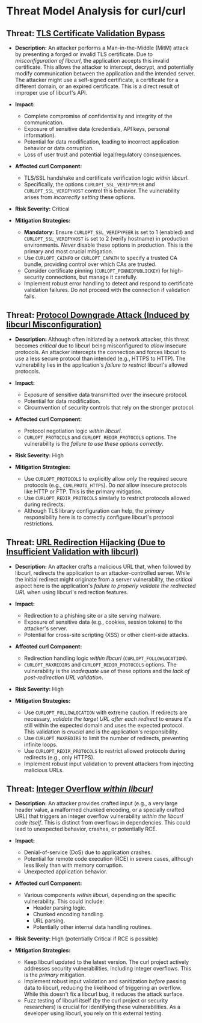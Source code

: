 # Threat Model Analysis for curl/curl

## Threat: [TLS Certificate Validation Bypass](./threats/tls_certificate_validation_bypass.md)

*   **Description:** An attacker performs a Man-in-the-Middle (MitM) attack by presenting a forged or invalid TLS certificate.  Due to *misconfiguration of libcurl*, the application accepts this invalid certificate. This allows the attacker to intercept, decrypt, and potentially modify communication between the application and the intended server. The attacker might use a self-signed certificate, a certificate for a different domain, or an expired certificate.  This is a direct result of improper use of libcurl's API.

*   **Impact:**
    *   Complete compromise of confidentiality and integrity of the communication.
    *   Exposure of sensitive data (credentials, API keys, personal information).
    *   Potential for data modification, leading to incorrect application behavior or data corruption.
    *   Loss of user trust and potential legal/regulatory consequences.

*   **Affected curl Component:**
    *   TLS/SSL handshake and certificate verification logic *within libcurl*.
    *   Specifically, the options `CURLOPT_SSL_VERIFYPEER` and `CURLOPT_SSL_VERIFYHOST` control this behavior.  The vulnerability arises from *incorrectly setting* these options.

*   **Risk Severity:** Critical

*   **Mitigation Strategies:**
    *   **Mandatory:** Ensure `CURLOPT_SSL_VERIFYPEER` is set to 1 (enabled) and `CURLOPT_SSL_VERIFYHOST` is set to 2 (verify hostname) in production environments.  *Never* disable these options in production. This is the primary and most crucial mitigation.
    *   Use `CURLOPT_CAINFO` or `CURLOPT_CAPATH` to specify a trusted CA bundle, providing control over which CAs are trusted.
    *   Consider certificate pinning (`CURLOPT_PINNEDPUBLICKEY`) for high-security connections, but manage it carefully.
    *   Implement robust error handling to detect and respond to certificate validation failures.  Do *not* proceed with the connection if validation fails.

## Threat: [Protocol Downgrade Attack (Induced by libcurl Misconfiguration)](./threats/protocol_downgrade_attack__induced_by_libcurl_misconfiguration_.md)

*   **Description:** Although often initiated by a network attacker, this threat becomes *critical* due to libcurl being misconfigured to *allow* insecure protocols. An attacker intercepts the connection and forces libcurl to use a less secure protocol than intended (e.g., HTTPS to HTTP).  The vulnerability lies in the application's *failure to restrict* libcurl's allowed protocols.

*   **Impact:**
    *   Exposure of sensitive data transmitted over the insecure protocol.
    *   Potential for data modification.
    *   Circumvention of security controls that rely on the stronger protocol.

*   **Affected curl Component:**
    *   Protocol negotiation logic *within libcurl*.
    *   `CURLOPT_PROTOCOLS` and `CURLOPT_REDIR_PROTOCOLS` options.  The vulnerability is the *failure to use these options correctly*.

*   **Risk Severity:** High

*   **Mitigation Strategies:**
    *   Use `CURLOPT_PROTOCOLS` to explicitly allow *only* the required secure protocols (e.g., `CURLPROTO_HTTPS`).  Do *not* allow insecure protocols like HTTP or FTP. This is the primary mitigation.
    *   Use `CURLOPT_REDIR_PROTOCOLS` similarly to restrict protocols allowed during redirects.
    *   Although TLS library configuration can help, the *primary* responsibility here is to correctly configure libcurl's protocol restrictions.

## Threat: [URL Redirection Hijacking (Due to Insufficient Validation with libcurl)](./threats/url_redirection_hijacking__due_to_insufficient_validation_with_libcurl_.md)

*   **Description:** An attacker crafts a malicious URL that, when followed by libcurl, redirects the application to an attacker-controlled server. While the initial redirect might originate from a server vulnerability, the *critical* aspect here is the application's *failure to properly validate the redirected URL* when using libcurl's redirection features.

*   **Impact:**
    *   Redirection to a phishing site or a site serving malware.
    *   Exposure of sensitive data (e.g., cookies, session tokens) to the attacker's server.
    *   Potential for cross-site scripting (XSS) or other client-side attacks.

*   **Affected curl Component:**
    *   Redirection handling logic *within libcurl* (`CURLOPT_FOLLOWLOCATION`).
    *   `CURLOPT_MAXREDIRS` and `CURLOPT_REDIR_PROTOCOLS` options. The vulnerability is the *inadequate use* of these options and the *lack of post-redirection URL validation*.

*   **Risk Severity:** High

*   **Mitigation Strategies:**
    *   Use `CURLOPT_FOLLOWLOCATION` with extreme caution. If redirects are necessary, *validate the target URL after each redirect* to ensure it's still within the expected domain and uses the expected protocol. This validation is *crucial* and is the application's responsibility.
    *   Use `CURLOPT_MAXREDIRS` to limit the number of redirects, preventing infinite loops.
    *   Use `CURLOPT_REDIR_PROTOCOLS` to restrict allowed protocols during redirects (e.g., only HTTPS).
    *   Implement robust input validation to prevent attackers from injecting malicious URLs.

## Threat: [Integer Overflow *within libcurl*](./threats/integer_overflow_within_libcurl.md)

*   **Description:** An attacker provides crafted input (e.g., a very large header value, a malformed chunked encoding, or a specially crafted URL) that triggers an integer overflow vulnerability *within the libcurl code itself*. This is distinct from overflows in dependencies. This could lead to unexpected behavior, crashes, or potentially RCE.

*   **Impact:**
    *   Denial-of-service (DoS) due to application crashes.
    *   Potential for remote code execution (RCE) in severe cases, although less likely than with memory corruption.
    *   Unexpected application behavior.

*   **Affected curl Component:**
    *   Various components *within libcurl*, depending on the specific vulnerability. This could include:
        *   Header parsing logic.
        *   Chunked encoding handling.
        *   URL parsing.
        *   Potentially other internal data handling routines.

*   **Risk Severity:** High (potentially Critical if RCE is possible)

*   **Mitigation Strategies:**
    *   Keep libcurl updated to the latest version. The curl project actively addresses security vulnerabilities, including integer overflows. This is the *primary* mitigation.
    *   Implement robust input validation and sanitization *before* passing data to libcurl, reducing the likelihood of triggering an overflow. While this doesn't fix a libcurl bug, it reduces the attack surface.
    *   Fuzz testing of libcurl itself (by the curl project or security researchers) is crucial for identifying these vulnerabilities. As a developer using libcurl, you rely on this external testing.

